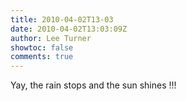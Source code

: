 ```yaml
---
title: 2010-04-02T13-03
date: 2010-04-02T13:03:09Z
author: Lee Turner
showtoc: false
comments: true
---
```


Yay, the rain stops and the sun shines !!!

